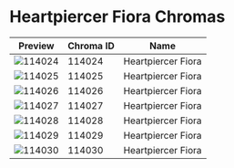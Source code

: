 # Heartpiercer Fiora Chromas

| Preview | Chroma ID | Name |
|---------|-----------|------|
| ![114024](https://raw.communitydragon.org/latest/plugins/rcp-be-lol-game-data/global/default/v1/champion-chroma-images/114/114024.png) | 114024 | Heartpiercer Fiora |
| ![114025](https://raw.communitydragon.org/latest/plugins/rcp-be-lol-game-data/global/default/v1/champion-chroma-images/114/114025.png) | 114025 | Heartpiercer Fiora |
| ![114026](https://raw.communitydragon.org/latest/plugins/rcp-be-lol-game-data/global/default/v1/champion-chroma-images/114/114026.png) | 114026 | Heartpiercer Fiora |
| ![114027](https://raw.communitydragon.org/latest/plugins/rcp-be-lol-game-data/global/default/v1/champion-chroma-images/114/114027.png) | 114027 | Heartpiercer Fiora |
| ![114028](https://raw.communitydragon.org/latest/plugins/rcp-be-lol-game-data/global/default/v1/champion-chroma-images/114/114028.png) | 114028 | Heartpiercer Fiora |
| ![114029](https://raw.communitydragon.org/latest/plugins/rcp-be-lol-game-data/global/default/v1/champion-chroma-images/114/114029.png) | 114029 | Heartpiercer Fiora |
| ![114030](https://raw.communitydragon.org/latest/plugins/rcp-be-lol-game-data/global/default/v1/champion-chroma-images/114/114030.png) | 114030 | Heartpiercer Fiora |